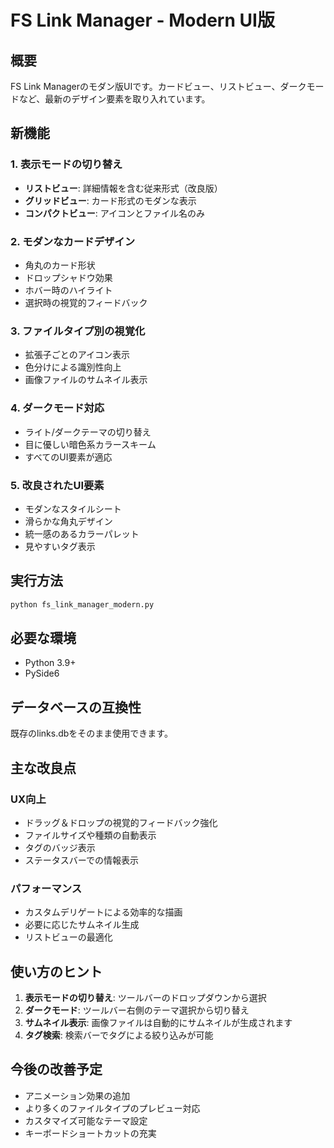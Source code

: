 # FS Link Manager - Modern UI版

## 概要
FS Link Managerのモダン版UIです。カードビュー、リストビュー、ダークモードなど、最新のデザイン要素を取り入れています。

## 新機能

### 1. 表示モードの切り替え
- **リストビュー**: 詳細情報を含む従来形式（改良版）
- **グリッドビュー**: カード形式のモダンな表示
- **コンパクトビュー**: アイコンとファイル名のみ

### 2. モダンなカードデザイン
- 角丸のカード形状
- ドロップシャドウ効果
- ホバー時のハイライト
- 選択時の視覚的フィードバック

### 3. ファイルタイプ別の視覚化
- 拡張子ごとのアイコン表示
- 色分けによる識別性向上
- 画像ファイルのサムネイル表示

### 4. ダークモード対応
- ライト/ダークテーマの切り替え
- 目に優しい暗色系カラースキーム
- すべてのUI要素が適応

### 5. 改良されたUI要素
- モダンなスタイルシート
- 滑らかな角丸デザイン
- 統一感のあるカラーパレット
- 見やすいタグ表示

## 実行方法

```bash
python fs_link_manager_modern.py
```

## 必要な環境
- Python 3.9+
- PySide6

## データベースの互換性
既存のlinks.dbをそのまま使用できます。

## 主な改良点

### UX向上
- ドラッグ＆ドロップの視覚的フィードバック強化
- ファイルサイズや種類の自動表示
- タグのバッジ表示
- ステータスバーでの情報表示

### パフォーマンス
- カスタムデリゲートによる効率的な描画
- 必要に応じたサムネイル生成
- リストビューの最適化

## 使い方のヒント

1. **表示モードの切り替え**: ツールバーのドロップダウンから選択
2. **ダークモード**: ツールバー右側のテーマ選択から切り替え
3. **サムネイル表示**: 画像ファイルは自動的にサムネイルが生成されます
4. **タグ検索**: 検索バーでタグによる絞り込みが可能

## 今後の改善予定
- アニメーション効果の追加
- より多くのファイルタイプのプレビュー対応
- カスタマイズ可能なテーマ設定
- キーボードショートカットの充実